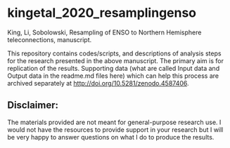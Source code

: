 # kingetal_2020_resamplingenso

King, Li, Sobolowski, Resampling of ENSO to Northern Hemisphere teleconnections, manuscript.

This repository contains codes/scripts, and descriptions of analysis steps for the research presented in the above manuscript. The primary aim is for replication of the results. Supporting data (what are called Input data and Output data in the readme.md files here) which can help this process are archived separately at http://doi.org/10.5281/zenodo.4587406. 

## Disclaimer: 
The materials provided are not meant for general-purpose research use. I would not have the resources to provide support in your research but I will be very happy to answer questions on what I do to produce the results.   
